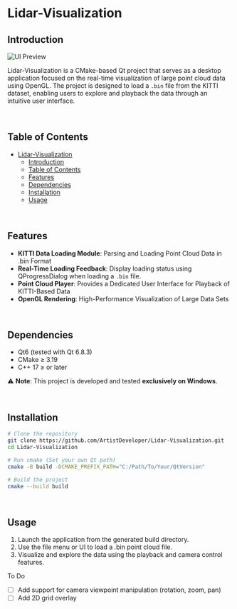 # Lidar-Visualization

## Introduction

![UI Preview](./assets/ui_preview.png)

Lidar-Visualization is a CMake-based Qt project that serves as a desktop application focused on the real-time visualization of large point cloud data using OpenGL. The project is designed to load a `.bin` file from the KITTI dataset, enabling users to explore and playback the data through an intuitive user interface.

<br/>

## Table of Contents
- [Lidar-Visualization](#lidar-visualization)
  - [Introduction](#introduction)
  - [Table of Contents](#table-of-contents)
  - [Features](#features)
  - [Dependencies](#dependencies)
  - [Installation](#installation)
  - [Usage](#usage)

<br/>

## Features
- **KITTI Data Loading Module**: Parsing and Loading Point Cloud Data in .bin Format
- **Real-Time Loading Feedback**: Display loading status using QProgressDialog when loading a `.bin` file.
- **Point Cloud Player**: Provides a Dedicated User Interface for Playback of KITTI-Based Data
- **OpenGL Rendering**: High-Performance Visualization of Large Data Sets

<br/>

## Dependencies
- Qt6 (tested with Qt 6.8.3)
- CMake ≥ 3.19
- C++ 17 ≥ or later

⚠️ **Note**: This project is developed and tested **exclusively on Windows**.

<br/>

## Installation
```bash
# Clone the repository
git clone https://github.com/ArtistDeveloper/Lidar-Visualization.git
cd Lidar-Visualization

# Run cmake (Set your own Qt path)
cmake -B build -DCMAKE_PREFIX_PATH="C:/Path/To/Your/QtVersion"

# Build the project
cmake --build build
```

<br/>

## Usage
1. Launch the application from the generated build directory.
2. Use the file menu or UI to load a .bin point cloud file.
3. Visualize and explore the data using the playback and camera control features.


To Do
- [ ] Add support for camera viewpoint manipulation (rotation, zoom, pan)
- [ ] Add 2D grid overlay
